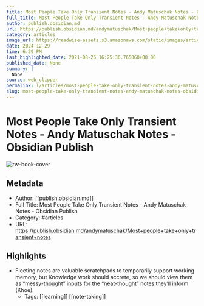 ```yaml
---
title: Most People Take Only Transient Notes - Andy Matuschak Notes - Obsidian Publish
full_title: Most People Take Only Transient Notes - Andy Matuschak Notes - Obsidian Publish
author: publish.obsidian.md
url: https://publish.obsidian.md/andymatuschak/Most+people+take+only+transient+notes
category: articles
image_url: https://readwise-assets.s3.amazonaws.com/static/images/article1.be68295a7e40.png
date: 2024-12-29
time: 6:39 PM
last_highlighted_date: 2021-08-26 16:25:36.765060+00:00
published_date: None
summary: |
  None
source: web_clipper
permalink: l/articles/most-people-take-only-transient-notes-andy-matuschak-notes-obsidian-publish
slug: most-people-take-only-transient-notes-andy-matuschak-notes-obsidian-publish
---
```

# Most People Take Only Transient Notes - Andy Matuschak Notes - Obsidian Publish

![rw-book-cover](https://readwise-assets.s3.amazonaws.com/static/images/article1.be68295a7e40.png)

## Metadata
- Author: [[publish.obsidian.md]]
- Full Title: Most People Take Only Transient Notes - Andy Matuschak Notes - Obsidian Publish
- Category: #articles
- URL: https://publish.obsidian.md/andymatuschak/Most+people+take+only+transient+notes

## Highlights
- Fleeting notes are valuable scratchpads to temporarily support working memory, but Knowledge work should accrete, so we should view them as “messy-thought” inputs for the “neat-thought” notes they’ll inform (Khoe).
    - Tags: [[learning]] [[note-taking]] 


